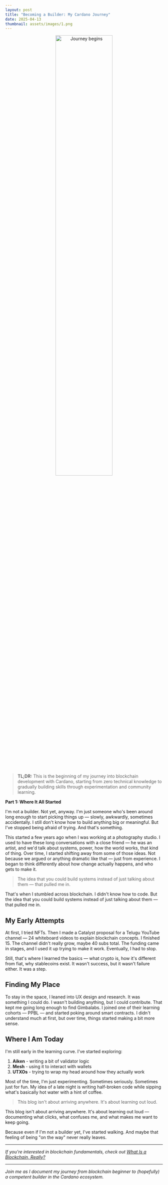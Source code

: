 ```yaml
---
layout: post
title: "Becoming a Builder: My Cardano Journey"
date: 2025-04-13
thumbnail: assets/images/1.png
---
```

<p align="center">
  <img src="/my-github-blog/assets/images/1.png" alt="Journey begins" width="60%">
</p>

> **TL;DR:** This is the beginning of my journey into blockchain development with Cardano, starting from zero technical knowledge to gradually building skills through experimentation and community learning.

**Part 1: Where It All Started**

<span class="first-letter">I</span>'m not a builder. Not yet, anyway. I'm just someone who's been around long enough to start picking things up — slowly, awkwardly, sometimes accidentally. I still don't know how to build anything big or meaningful. But I've stopped being afraid of trying. And that's something.

This started a few years ago when I was working at a photography studio. I used to have these long conversations with a close friend — he was an artist, and we'd talk about systems, power, how the world works, that kind of thing. Over time, I started shifting away from some of those ideas. Not because we argued or anything dramatic like that — just from experience. I began to think differently about how change actually happens, and who gets to make it.

> The idea that you could build systems instead of just talking about them — that pulled me in.

That's when I stumbled across blockchain. I didn't know how to code. But the idea that you could build systems instead of just talking about them — that pulled me in.

## My Early Attempts

At first, I tried NFTs. Then I made a Catalyst proposal for a Telugu YouTube channel — 24 whiteboard videos to explain blockchain concepts. I finished 15. The channel didn't really grow, maybe 40 subs total. The funding came in stages, and I used it up trying to make it work. Eventually, I had to stop.

Still, that's where I learned the basics — what crypto is, how it's different from fiat, why stablecoins exist. It wasn't success, but it wasn't failure either. It was a step.

## Finding My Place

To stay in the space, I leaned into UX design and research. It was something I could do. I wasn't building anything, but I could contribute. That kept me going long enough to find Gimbalabs. I joined one of their learning cohorts — PPBL — and started poking around smart contracts. I didn't understand much at first, but over time, things started making a bit more sense.

## Where I Am Today

I'm still early in the learning curve. I've started exploring:

1. **Aiken** - writing a bit of validator logic
2. **Mesh** - using it to interact with wallets
3. **UTXOs** - trying to wrap my head around how they actually work

Most of the time, I'm just experimenting. Sometimes seriously. Sometimes just for fun. My idea of a late night is writing half-broken code while sipping what's basically hot water with a hint of coffee.

> This blog isn't about arriving anywhere. It's about learning out loud.

This blog isn't about arriving anywhere. It's about learning out loud — documenting what clicks, what confuses me, and what makes me want to keep going.

Because even if I'm not a builder yet, I've started walking. And maybe that feeling of being "on the way" never really leaves.

---

*If you're interested in blockchain fundamentals, check out [What Is a Blockchain, Really?](/my-github-blog/2025-04-13-what-is-a-blockchain)*

---

*Join me as I document my journey from blockchain beginner to (hopefully) a competent builder in the Cardano ecosystem.*


